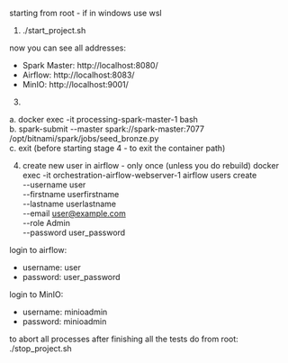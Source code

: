 starting from root - if in windows use wsl

1. ./start_project.sh

now you can see all addresses:
- Spark Master: http://localhost:8080/
- Airflow: http://localhost:8083/
- MinIO: http://localhost:9001/

3. 
  a. docker exec -it processing-spark-master-1 bash  
  b. spark-submit --master spark://spark-master:7077 /opt/bitnami/spark/jobs/seed_bronze.py  
  c. exit (before starting stage 4 - to exit the container path)

4. create new user in airflow - only once (unless you do rebuild)
   docker exec -it orchestration-airflow-webserver-1 airflow users create \
     --username user \
     --firstname userfirstname \
     --lastname userlastname \
     --email user@example.com \
     --role Admin \
     --password user_password

login to airflow:
  - username: user
  - password: user_password

login to MinIO:
  - username: minioadmin
  - password: minioadmin

to abort all processes after finishing all the tests do from root:
./stop_project.sh
